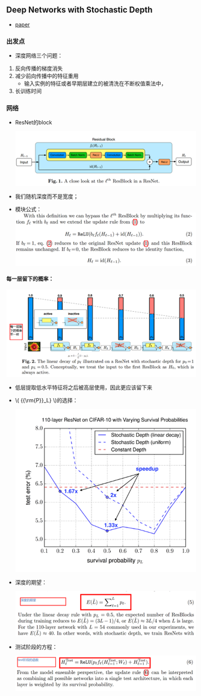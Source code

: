 <script type="text/javascript" src="http://cdn.mathjax.org/mathjax/latest/MathJax.js?config=default"></script>

## Deep Networks with Stochastic Depth

* [paper](paper/30.001-16-Deep-Networks-with-Stochastic-Depth.pdf)

### 出发点
    
* 深度网络三个问题：

1. 反向传播的梯度消失
2. 减少前向传播中的特征重用
   * 输入实例的特征或者早期层建立的被清洗在不断权值乘法中，
3. 长训练时间

### 网络

* ResNet的block

  ![1540188178619](readme/30.001-resnet_block.png)

* 我们随机深度而不是宽度；

* 模块公式：
![1540189020417](readme/30.001-模块公式.png)

#### 每一层留下的概率：

![1540189467782](readme/30.001-每一层留下的概率.png)

 * 低层提取低水平特征将之后被高层使用，因此更应该留下来

 * \\( {{\rm{P}}_L} \\)的选择：

   ![1540190442325](readme/30.001-PL的选择.png)

* 深度的期望：

  ![1540190778812](readme/30.001-深度的期望.png)

* 测试阶段的方程：

  ![1540218823460](readme/30.001-测试时函数.png)

